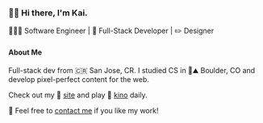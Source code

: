 ### 👋🏼 Hi there, I'm Kai.

🧑🏽‍💻 Software Engineer | 🚀 Full-Stack Developer | ✏️ Designer

#### About Me
Full-stack dev from 🇨🇷 San Jose, CR. I studied CS in 🦬⛰️ Boulder, CO and develop pixel-perfect content for the web. 

Check out my 💨 [site](https://kaischuyler.com) and play 📼 [kino](https://www.kino.wtf/) daily. 

📨 Feel free to [contact me](mailto:kai@kaischuyler.com) if you like my work!
